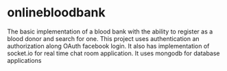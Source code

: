 # onlinebloodbank
The basic implementation of a blood bank with the ability to register as a blood donor and search for one.
This project uses authentication an authorization along OAuth facebook login. It also has implementation of socket.io for real time chat room application.
It uses mongodb for database applications 
